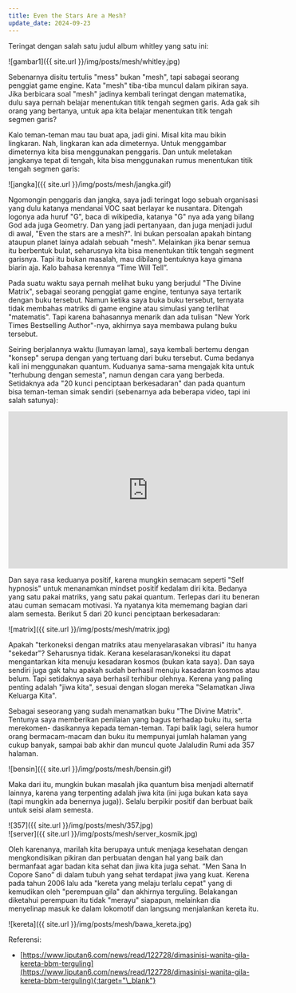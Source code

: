 ```yaml
---
title: Even the Stars Are a Mesh?
update_date: 2024-09-23
---
```


Teringat dengan salah satu judul album whitley yang satu ini:<!--more-->

![gambar1]({{ site.url }}/img/posts/mesh/whitley.jpg)

Sebenarnya disitu tertulis "mess" bukan "mesh", tapi sabagai seorang penggiat game engine. Kata "mesh" tiba-tiba muncul dalam pikiran saya. Jika berbicara soal "mesh" jadinya kembali teringat dengan matematika, dulu saya pernah belajar menentukan titik tengah segmen garis. Ada gak sih orang yang bertanya, untuk apa kita belajar menentukan titik tengah segmen garis?

Kalo teman-teman mau tau buat apa, jadi gini. Misal kita mau bikin lingkaran. Nah, lingkaran kan ada dimeternya. Untuk menggambar dimeternya kita bisa menggunakan penggaris. Dan untuk meletakan jangkanya tepat di tengah, kita bisa menggunakan rumus menentukan titik tengah segmen garis:

![jangka]({{ site.url }}/img/posts/mesh/jangka.gif)

Ngomongin penggaris dan jangka, saya jadi teringat logo sebuah organisasi yang dulu katanya mendanai VOC saat berlayar ke nusantara. Ditengah logonya ada huruf "G", baca di wikipedia, katanya "G" nya ada yang bilang God ada juga Geometry. Dan yang jadi pertanyaan, dan juga menjadi judul di awal, "Even the stars are a mesh?". Ini bukan persoalan apakah bintang ataupun planet lainya adalah sebuah "mesh". Melainkan jika benar semua itu berbentuk bulat, seharusnya kita bisa menentukan titik tengah segment garisnya. Tapi itu bukan masalah, mau dibilang bentuknya kaya gimana biarin aja. Kalo bahasa kerennya “Time Will Tell”.

Pada suatu waktu saya pernah melihat buku yang berjudul "The Divine Matrix", sebagai seorang penggiat game engine, tentunya saya tertarik dengan buku tersebut. Namun ketika saya buka buku tersebut, ternyata tidak membahas matriks di game engine atau simulasi yang terlihat "matematis". Tapi karena bahasannya menarik dan ada tulisan "New York Times Bestselling Author"-nya, akhirnya saya membawa pulang buku tersebut. 

Seiring berjalannya waktu (lumayan lama), saya kembali bertemu dengan "konsep" serupa dengan yang tertuang dari buku tersebut. Cuma bedanya kali ini menggunakan quantum. Kuduanya sama-sama mengajak kita untuk "terhubung dengan semesta", namun dengan cara yang berbeda. Setidaknya ada "20 kunci penciptaan berkesadaran" dan pada quantum bisa teman-teman simak sendiri (sebenarnya ada beberapa video, tapi ini salah satunya):

<iframe width="560" height="315" src="https://www.youtube.com/embed/LqhanLQBd50?si=QI2MbHZhyAXhS3I6" title="YouTube video player" frameborder="0" allow="accelerometer; autoplay; clipboard-write; encrypted-media; gyroscope; picture-in-picture; web-share" referrerpolicy="strict-origin-when-cross-origin" allowfullscreen></iframe>

Dan saya rasa keduanya positif, karena mungkin semacam seperti "Self hypnosis" untuk menanamkan mindset positif kedalam diri kita. Bedanya yang satu pakai matriks, yang satu pakai quantum. Terlepas dari itu beneran atau cuman semacam motivasi. Ya nyatanya kita mememang bagian dari alam semesta. Berikut 5 dari 20 kunci penciptaan berkesadaran:

![matrix]({{ site.url }}/img/posts/mesh/matrix.jpg)

Apakah "terkoneksi dengan matriks atau menyelarasakan vibrasi" itu hanya "sekedar"? Seharusnya tidak. Kerana keselarasan/koneksi itu dapat mengantarkan kita menuju kesadaran kosmos (bukan kata saya). Dan saya sendiri juga gak tahu apakah sudah berhasil menuju kasadaran kosmos atau belum. Tapi setidaknya saya berhasil terhibur olehnya. Kerena yang paling penting adalah "jiwa kita", sesuai dengan slogan mereka "Selamatkan Jiwa Keluarga Kita".

Sebagai seseorang yang sudah menamatkan buku "The Divine Matrix". Tentunya saya memberikan penilaian yang bagus terhadap buku itu, serta merekomen- dasikannya kepada teman-teman. Tapi balik lagi, selera humor orang bermacam-macam dan buku itu mempunyai jumlah halaman yang cukup banyak, sampai bab akhir dan muncul quote Jalaludin Rumi ada 357 halaman.

![bensin]({{ site.url }}/img/posts/mesh/bensin.gif)
 
Maka dari itu, mungkin bukan masalah jika quantum bisa menjadi alternatif lainnya, karena yang terpenting adalah jiwa kita (ini juga bukan kata saya (tapi mungkin ada benernya juga)). Selalu berpikir positif dan berbuat baik untuk seisi alam semesta.

![357]({{ site.url }}/img/posts/mesh/357.jpg)
<br>
![server]({{ site.url }}/img/posts/mesh/server_kosmik.jpg)

Oleh karenanya, marilah kita berupaya untuk menjaga kesehatan dengan mengkondisikan pikiran dan perbuatan dengan hal yang baik dan bermanfaat agar badan kita sehat dan jiwa kita juga sehat. “Men Sana In Copore Sano” di dalam tubuh yang sehat terdapat jiwa yang kuat. Kerena pada tahun 2006 lalu ada "kereta yang melaju terlalu cepat" yang di kemudikan oleh "perempuan gila" dan akhirnya terguling. Belakangan diketahui perempuan itu tidak "merayu" siapapun, melainkan dia menyelinap masuk ke dalam lokomotif dan langsung menjalankan kereta itu.

![kereta]({{ site.url }}/img/posts/mesh/bawa_kereta.jpg)

Referensi:

* [https://www.liputan6.com/news/read/122728/dimasinisi-wanita-gila-kereta-bbm-terguling](https://www.liputan6.com/news/read/122728/dimasinisi-wanita-gila-kereta-bbm-terguling){:target="\_blank"}
